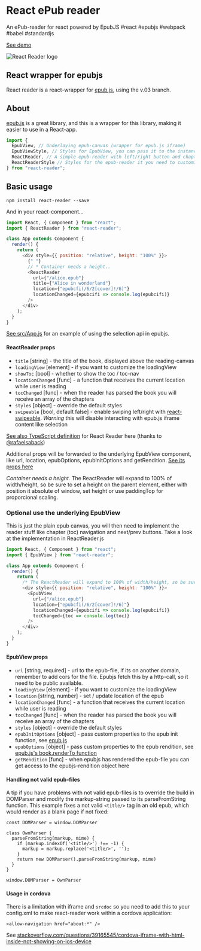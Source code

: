 # React ePub reader

An ePub-reader for react powered by EpubJS #react #epubjs #webpack #babel #standardjs

[See demo](https://gerhardsletten.github.io/react-reader)

![React Reader logo](https://gerhardsletten.github.io/react-reader/files/react-reader.svg)

## React wrapper for epubjs

React reader is a react-wrapper for [epub.js](https://github.com/futurepress/epub.js), using the v.03 branch.

## About

[epub.js](https://github.com/futurepress/epub.js) is a great library, and this is a wrapper for this library, making it easier to use in a React-app.

```js
import {
  EpubView, // Underlaying epub-canvas (wrapper for epub.js iframe)
  EpubViewStyle, // Styles for EpubView, you can pass it to the instance as a style prop for customize it
  ReactReader, // A simple epub-reader with left/right button and chapter navigation
  ReactReaderStyle // Styles for the epub-reader it you need to customize it
} from "react-reader";
```

## Basic usage

`npm install react-reader --save`

And in your react-component...

```js
import React, { Component } from "react";
import { ReactReader } from "react-reader";

class App extends Component {
  render() {
    return (
      <div style={{ position: "relative", height: "100%" }}>
        {" "}
        // * Container needs a height..
        <ReactReader
          url={"/alice.epub"}
          title={"Alice in wonderland"}
          location={"epubcfi(/6/2[cover]!/6)"}
          locationChanged={epubcifi => console.log(epubcifi)}
        />
      </div>
    );
  }
}
```

[See src/App.js](src/App.js) for an example of using the selection api in epubjs.

#### ReactReader props

- `title` [string] - the title of the book, displayed above the reading-canvas
- `loadingView` [element] - if you want to customize the loadingView
- `showToc` [bool] - whether to show the toc / toc-nav
- `locationChanged` [func] - a function that receives the current location while user is reading
- `tocChanged` [func] - when the reader has parsed the book you will receive an array of the chapters
- `styles` [object] - override the default styles
- `swipeable` [bool, default false] - enable swiping left/right with [react-swipeable](https://github.com/dogfessional/react-swipeable). _Warning_ this will disable interacting with epub.js iframe content like selection

[See also TypeScript definition](types/index.d.ts) for React Reader here (thanks to [@rafaelsaback](#63))

Additional props will be forwarded to the underlying EpubView component, like url, location, epubOptions, epubInitOptions and getRendition. [See its props here](#epubview-props)

_Container needs a height._
The ReactReader will expand to 100% of width/height, so be sure to set a height on the parent element, either with position it absolute of window, set height or use paddingTop for proporcional scaling.

### Optional use the underlying EpubView

This is just the plain epub canvas, you will then need to implement the reader stuff like chapter (toc) navigation and next/prev buttons. Take a look at the implementation in ReactReader.js

```js
import React, { Component } from "react";
import { EpubView } from "react-reader";

class App extends Component {
  render() {
    return (
      /* The ReactReader will expand to 100% of width/height, so be sure to set a height on the parent element, either with position it absolute of window, set height or use paddingTop for proporsjonal scaling */
      <div style={{ position: "relative", height: "100%" }}>
        <EpubView
          url={"/alice.epub"}
          location={"epubcfi(/6/2[cover]!/6)"}
          locationChanged={epubcifi => console.log(epubcifi)}
          tocChanged={toc => console.log(toc)}
        />
      </div>
    );
  }
}
```

#### EpubView props

- `url` [string, required] - url to the epub-file, if its on another domain, remember to add cors for the file. Epubjs fetch this by a http-call, so it need to be public available. 
- `loadingView` [element] - if you want to customize the loadingView
- `location` [string, number] - set / update location of the epub
- `locationChanged` [func] - a function that receives the current location while user is reading
- `tocChanged` [func] - when the reader has parsed the book you will receive an array of the chapters
- `styles` [object] - override the default styles
- `epubInitOptions` [object] - pass custom properties to the epub init function, see [epub.js](http://epubjs.org/documentation/0.3/#epub)
- `epubOptions` [object] - pass custom properties to the epub rendition, see [epub.js's book.renderTo function](http://epubjs.org/documentation/0.3/#bookrenderto)
- `getRendition` [func] - when epubjs has rendered the epub-file you can get access to the epubjs-rendition object here

#### Handling not valid epub-files

A tip if you have problems with not valid epub-files is to override the build in DOMParser and modify the markup-string passed to its parseFromString function. This example fixes a not valid `<title/>` tag in an old epub, which would render as a blank page if not fixed:

```
const DOMParser = window.DOMParser

class OwnParser {
  parseFromString(markup, mime) {
    if (markup.indexOf('<title/>') !== -1) {
      markup = markup.replace('<title/>', '');
    }
    return new DOMParser().parseFromString(markup, mime)
  }
}

window.DOMParser = OwnParser
```

#### Usage in cordova

There is a limitation with iframe and `srcdoc` so you need to add this to your config.xml to make react-reader work within a cordova application:

```
<allow-navigation href="about:*" />
```

See [stackoverflow.com/questions/39165545/cordova-iframe-with-html-inside-not-showing-on-ios-device](https://stackoverflow.com/questions/39165545/cordova-iframe-with-html-inside-not-showing-on-ios-device)
